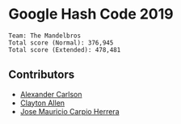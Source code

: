 Google Hash Code 2019
=====================
```
Team: The Mandelbros
Total score (Normal): 376,945
Total score (Extended): 478,481
```
Contributors
------------
- [Alexander Carlson](https://github.com/acarlson99)
- [Clayton Allen](https://github.com/allenc12)
- [Jose Mauricio Carpio Herrera](https://github.com/laughtt)
